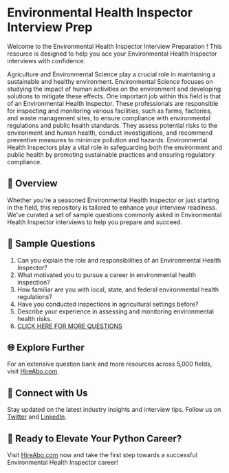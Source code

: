 # Environmental Health Inspector Interview Prep

Welcome to the Environmental Health Inspector Interview Preparation ! This resource is designed to help you ace your Environmental Health Inspector interviews with confidence.

Agriculture and Environmental Science play a crucial role in maintaining a sustainable and healthy environment. Environmental Science focuses on studying the impact of human activities on the environment and developing solutions to mitigate these effects. One important job within this field is that of an Environmental Health Inspector. These professionals are responsible for inspecting and monitoring various facilities, such as farms, factories, and waste management sites, to ensure compliance with environmental regulations and public health standards. They assess potential risks to the environment and human health, conduct investigations, and recommend preventive measures to minimize pollution and hazards. Environmental Health Inspectors play a vital role in safeguarding both the environment and public health by promoting sustainable practices and ensuring regulatory compliance.

## 🚀 Overview

Whether you're a seasoned Environmental Health Inspector or just starting in the field, this repository is tailored to enhance your interview readiness. We've curated a set of sample questions commonly asked in Environmental Health Inspector interviews to help you prepare and succeed.

## 📝 Sample Questions

1. Can you explain the role and responsibilities of an Environmental Health Inspector?
2. What motivated you to pursue a career in environmental health inspection?
3. How familiar are you with local, state, and federal environmental health regulations?
4. Have you conducted inspections in agricultural settings before?
5. Describe your experience in assessing and monitoring environmental health risks.
6. [CLICK HERE FOR MORE QUESTIONS](https://hireabo.com/job/10_1_29/Environmental%20Health%20Inspector)

## 🌐 Explore Further

For an extensive question bank and more resources across 5,000 fields, visit [HireAbo.com](https://www.hireabo.com).

## 📱 Connect with Us

Stay updated on the latest industry insights and interview tips. Follow us on [Twitter](https://twitter.com/hireabo) and [LinkedIn](https://www.linkedin.com/in/hire-abo-3609972a8/).

## 🚀 Ready to Elevate Your Python Career?

Visit [HireAbo.com](https://www.hireabo.com) now and take the first step towards a successful Environmental Health Inspector career!